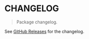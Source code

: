 # CHANGELOG

> Package changelog.

See [GitHub Releases](https://github.com/stdlib-js/array-to-iterator/releases) for the changelog.